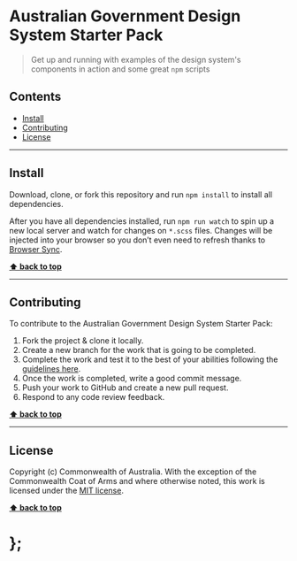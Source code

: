 Australian Government Design System Starter Pack
==========================

> Get up and running with examples of the design system's components in action and some great `npm` scripts


## Contents

* [Install](#install)
* [Contributing](#contributing)
* [License](#license)


----------------------------------------------------------------------------------------------------------------------------------------------------------------


## Install

Download, clone, or fork this repository and run `npm install` to install all dependencies.

After you have all dependencies installed, run `npm run watch` to spin up a new local server and watch for changes on `*.scss` files. Changes will be injected into your browser so you don’t even need to refresh thanks to [Browser Sync](https://www.browsersync.io/).


**[⬆ back to top](#contents)**


----------------------------------------------------------------------------------------------------------------------------------------------------------------


## Contributing

To contribute to the Australian Government Design System Starter Pack:
1. Fork the project & clone it locally.
1. Create a new branch for the work that is going to be completed.
1. Complete the work and test it to the best of your abilities following the [guidelines here](https://github.com/govau/uikit#checklist-and-browser-support).
1. Once the work is completed, write a good commit message.
1. Push your work to GitHub and create a new pull request.
1. Respond to any code review feedback.

**[⬆ back to top](#contents)**


----------------------------------------------------------------------------------------------------------------------------------------------------------------


## License

Copyright (c) Commonwealth of Australia. With the exception of the Commonwealth Coat of Arms and where otherwise noted, this work is licensed under the [MIT license](https://raw.githubusercontent.com/govau/uikit-starter/master/LICENSE).


**[⬆ back to top](#contents)**

# };
